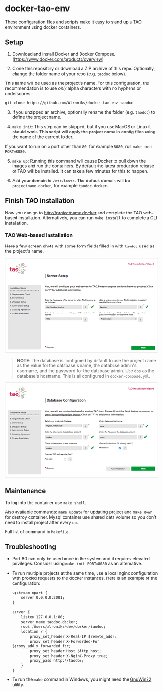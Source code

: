 # docker-tao-env

These configuration files and scripts make it easy to stand up a [TAO](https://www.taotesting.com) environment using docker containers.


## Setup

1. Download and install Docker and Docker Compose. (https://www.docker.com/products/overview)

2. Clone this repository or download a ZIP archive of this repo. Optionally, change the folder name of your repo (e.g. `taodoc` below).

  This name will be used as the project's name. For this configuration, the recommendation is to use _only_ alpha characters with no hyphens or underscores.

  ```
  git clone https://github.com/Alroniks/docker-tao-env taodoc
  ```

3. If you unzipped an archive, optionally rename the folder (e.g. `taodoc`) to define the project name.

4. `make init`: This step can be skipped, but if you use MacOS or Linux it should work. This script will apply the project name in config files using the name of the current folder.

  If you want to run on a port other than `80`, for example `8080`, run `make init PORT=8080`.

5. `make up`: Running this command will cause Docker to pull down the images and run the containers. By default the latest production release of TAO will be installed. It can take a few minutes for this to happen.

6. Add your domain to `/etc/hosts`. The default domain will be `projectname.docker`, for example `taodoc.docker`.


## Finish TAO installation

Now you can go to http://projectname.docker and complete the TAO web-based installation. Alternatively, you can run `make install` to complete a CLI installation.


### TAO Web-based Installation

Here a few screen shots with some form fields filled in with `taodoc` used as the project's name.

![Server Setup](/.docs/00.png?raw=true)

> **NOTE**: The database is configured by default to use the project name as the value for the database's name, the database admin's username, and the password for the database admin. Use `dbs` as the database's hostname. This is all configured in `docker-compose.yml`.

![Database Configuration](/.docs/01.png?raw=true)


## Maintenance

To log into the container use `make shell`.

Also available commands: `make update` for updating project and `make down` for destroy container. Mysql container use shared data volume so you don’t need to install project after every `up`.

Full list of command in `Makefile`.


## Troubleshooting

* Port 80 can only be used once in the system and it requires elevated privileges. Consider using `make init PORT=8080` as an alternative.

* To run multiple projects at the same time, use a local nginx configuration with proxied requests to the docker instances. Here is an example of the configuration:

  ```
  upstream mpart {
      server 0.0.0.0:2001;
  }

  server {
      listen 127.0.0.1:80;
      server_name taodoc.docker;
      root /Users/alroniks/dev/docker/taodoc;
      location / {
          proxy_set_header X-Real-IP $remote_addr;
          proxy_set_header X-Forwarded-For $proxy_add_x_forwarded_for;
          proxy_set_header Host $http_host;
          proxy_set_header X-NginX-Proxy true;
          proxy_pass http://taodoc;
      }
  }
  ```

* To run the `make` command in Windows, you might need the [GnuWin32](http://gnuwin32.sourceforge.net/packages/make.htm) utility.
